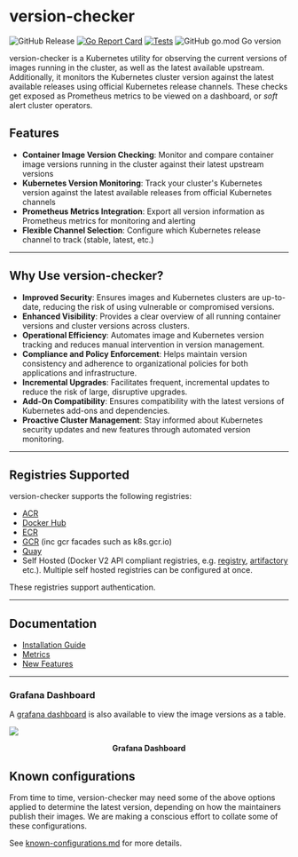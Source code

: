 # version-checker

![GitHub Release](https://img.shields.io/github/v/release/jetstack/version-checker)
[![Go Report Card](https://goreportcard.com/badge/github.com/jetstack/version-checker)](https://goreportcard.com/report/github.com/jetstack/version-checker)
[![Tests](https://github.com/jetstack/version-checker/actions/workflows/build-test.yaml/badge.svg)](https://github.com/jetstack/version-checker/actions/workflows/build-test.yaml?query=branch%3Amain)
![GitHub go.mod Go version](https://img.shields.io/github/go-mod/go-version/jetstack/version-checker)

version-checker is a Kubernetes utility for observing the current versions of
images running in the cluster, as well as the latest available upstream. Additionally,
it monitors the Kubernetes cluster version against the latest available releases
using official Kubernetes release channels. These checks get exposed as Prometheus
metrics to be viewed on a dashboard, or _soft_ alert cluster operators.

## Features

- **Container Image Version Checking**: Monitor and compare container image versions running in the cluster against their latest upstream versions
- **Kubernetes Version Monitoring**: Track your cluster's Kubernetes version against the latest available releases from official Kubernetes channels
- **Prometheus Metrics Integration**: Export all version information as Prometheus metrics for monitoring and alerting
- **Flexible Channel Selection**: Configure which Kubernetes release channel to track (stable, latest, etc.)

---

## Why Use version-checker?

- **Improved Security**: Ensures images and Kubernetes clusters are up-to-date, reducing the risk of using vulnerable or compromised versions.
- **Enhanced Visibility**: Provides a clear overview of all running container versions and cluster versions across clusters.
- **Operational Efficiency**: Automates image and Kubernetes version tracking and reduces manual intervention in version management.
- **Compliance and Policy Enforcement**: Helps maintain version consistency and adherence to organizational policies for both applications and infrastructure.
- **Incremental Upgrades**: Facilitates frequent, incremental updates to reduce the risk of large, disruptive upgrades.
- **Add-On Compatibility**: Ensures compatibility with the latest versions of Kubernetes add-ons and dependencies.
- **Proactive Cluster Management**: Stay informed about Kubernetes security updates and new features through automated version monitoring.

---

## Registries Supported

version-checker supports the following registries:

- [ACR](https://azure.microsoft.com/en-us/services/container-registry/)
- [Docker Hub](https://hub.docker.com/)
- [ECR](https://aws.amazon.com/ecr/)
- [GCR](https://cloud.google.com/container-registry/) (inc gcr facades such as k8s.gcr.io)
- [Quay](https://quay.io/)
- Self Hosted (Docker V2 API compliant registries, e.g.
  [registry](https://hub.docker.com/_/registry),
  [artifactory](https://jfrog.com/artifactory/) etc.). Multiple self hosted
  registries can be configured at once.

These registries support authentication.

---

## Documentation

- [Installation Guide](docs/installation.md)
- [Metrics](docs/metrics.md)
- [New Features](docs/new_features.md)

---

### Grafana Dashboard

A [grafana dashboard](https://grafana.com/grafana/dashboards/12833) is also
available to view the image versions as a table.

![](img/grafana.jpg)
<center></center>
<p align="center">
  <b>Grafana Dashboard</b><br>
</p>

## Known configurations

From time to time, version-checker may need some of the above options applied to determine the latest version,
depending on how the maintainers publish their images. We are making a conscious effort to collate some of these configurations.

See [known-configurations.md](./known-configurations.md) for more details.
